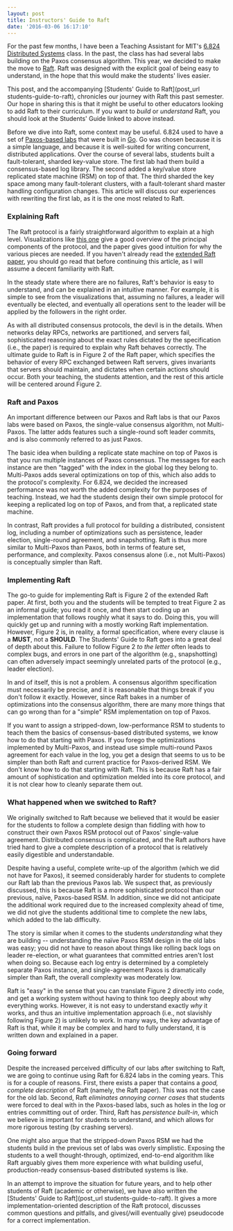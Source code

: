 ```yaml
---
layout: post
title: Instructors' Guide to Raft
date: '2016-03-06 16:17:10'
---
```


For the past few months, I have been a Teaching Assistant for MIT's
[6.824 Distributed Systems](https://pdos.csail.mit.edu/6.824/) class.
In the past, the class has had several labs building on the Paxos
consensus algorithm. This year, we decided to make the move to
[Raft](https://raft.github.io/). Raft was designed with the explicit
goal of being easy to understand, in the hope that this would make the
students' lives easier.

This post, and the accompanying [Students' Guide to Raft](post_url
students-guide-to-raft), chronicles our journey with Raft this past
semester. Our hope in sharing this is that it might be useful to other
educators looking to add Raft to their curriculum. If you want to
*build* or *understand* Raft, you should look at the Students' Guide
linked to above instead.

Before we dive into Raft, some context may be useful. 6.824 used to have
a set of [Paxos-based
labs](http://nil.csail.mit.edu/6.824/2015/labs/lab-3.html) that were
built in [Go](https://golang.org/). Go was chosen because it is a simple
language, and because it is well-suited for writing concurrent,
distributed applications. Over the course of several labs, students
built a fault-tolerant, sharded key-value store. The first lab had them
build a consensus-based log library. The second added a key/value store
replicated state machine (RSM) on top of that. The third sharded the key
space among many fault-tolerant clusters, with a fault-tolerant shard
master handling configuration changes. This article will discuss our
experiences with rewriting the first lab, as it is the one most related
to Raft.

### Explaining Raft

The Raft protocol is a fairly straightforward algorithm to explain at a
high level. Visualizations like [this
one](http://thesecretlivesofdata.com/raft/) give a good overview of the
principal components of the protocol, and the paper gives good intuition
for why the various pieces are needed. If you haven't already read the
[extended Raft paper](http://ramcloud.stanford.edu/raft.pdf), you should
go read that before continuing this article, as I will assume a decent
familiarity with Raft.

In the steady state where there are no failures, Raft's behavior is easy
to understand, and can be explained in an intuitive manner. For example,
it is simple to see from the visualizations that, assuming no failures,
a leader will eventually be elected, and eventually all operations sent
to the leader will be applied by the followers in the right order.

As with all distributed consensus protocols, the devil is in the
details. When networks delay RPCs, networks are partitioned, and servers
fail, sophisticated reasoning about the exact rules dictated by the
specification (i.e., the paper) is required to explain why Raft behaves
correctly. The ultimate guide to Raft is in Figure 2 of the Raft paper,
which specifies the behavior of every RPC exchanged between Raft
servers, gives invariants that servers should maintain, and dictates
when certain actions should occur. Both your teaching, the students
attention, and the rest of this article will be centered around Figure
2.

### Raft and Paxos

An important difference between our Paxos and Raft labs is that our
Paxos labs were based on Paxos, the single-value consensus algorithm,
not Multi-Paxos. The latter adds features such a single-round soft leader
commits, and is also commonly referred to as just Paxos.

The basic idea when building a replicate state machine on top of Paxos
is that you run multiple instances of Paxos consensus. The messages for
each instance are then "tagged" with the index in the global log they
belong to. Multi-Paxos adds several optimizations on top of this, which
also adds to the protocol's complexity. For 6.824, we decided the
increased performance was not worth the added complexity for the
purposes of teaching. Instead, we had the students design their own
simple protocol for keeping a replicated log on top of Paxos, and from
that, a replicated state machine.

In contrast, Raft provides a full protocol for building a distributed,
consistent log, including a number of optimizations such as persistence,
leader election, single-round agreement, and snapshotting.  Raft is thus
more similar to Multi-Paxos than Paxos, both in terms of feature set,
performance, and complexity. Paxos consensus alone (i.e., not
Multi-Paxos) is conceptually simpler than Raft.

### Implementing Raft

The go-to guide for implementing Raft is Figure 2 of the extended Raft
paper. At first, both you and the students will be tempted to treat
Figure 2 as an informal guide; you read it once, and then start coding
up an implementation that follows roughly what it says to do. Doing
this, you will quickly get up and running with a mostly working Raft
implementation. However, Figure 2 is, in reality, a formal
specification, where every clause is a **MUST**, not a **SHOULD**. The
Students' Guide to Raft goes into a great deal of depth about this.
Failure to follow Figure 2 *to the letter* often leads to complex bugs,
and errors in one part of the algorithm (e.g., snapshotting) can often
adversely impact seemingly unrelated parts of the protocol (e.g., leader
election).

In and of itself, this is not a problem. A consensus algorithm
specification must necessarily be precise, and it is reasonable that
things break if you don't follow it exactly. However, since Raft bakes
in a number of optimizations into the consensus algorithm, there are
many more things that can go wrong than for a "simple" RSM
implementation on top of Paxos.

If you want to assign a stripped-down, low-performance RSM to students
to teach them the basics of consensus-based distributed systems, we know
how to do that starting with Paxos. If you forego the optimizations
implemented by Multi-Paxos, and instead use simple multi-round Paxos
agreement for each value in the log, you get a design that seems to us
to be simpler than both Raft and current practice for Paxos-derived RSM.
We don't know how to do that starting with Raft. This is because Raft
has a fair amount of sophistication and optimization melded into its
core protocol, and it is not clear how to cleanly separate them out.

### What happened when we switched to Raft?

We originally switched to Raft because we believed that it would be
easier for the students to follow a complete design than fiddling with
how to construct their own Paxos RSM protocol out of Paxos' single-value
agreement. Distributed consensus is complicated, and the Raft authors
have tried hard to give a complete description of a protocol that is
relatively easily digestible and understandable.

Despite having a useful, complete write-up of the algorithm (which we
did not have for Paxos), it seemed considerably harder for students to
complete our Raft lab than the previous Paxos lab. We suspect that, as
previously discussed, this is because Raft is a more sophisticated
protocol than our previous, naïve, Paxos-based RSM. In addition, since
we did not anticipate the additional work required due to the increased
complexity ahead of time, we did not give the students additional time
to complete the new labs, which added to the lab difficulty.

The story is similar when it comes to the students *understanding* what
they are building -- understanding the naïve Paxos RSM design in the old
labs was easy; you did not have to reason about things like rolling back
logs on leader re-election, or what guarantees that committed entries
aren't lost when doing so. Because each log entry is determined by a
completely separate Paxos instance, and single-agreement Paxos is
dramatically simpler than Raft, the overall complexity was moderately
low.

Raft is "easy" in the sense that you can translate Figure 2 directly
into code, and get a working system without having to think too deeply
about why everything works. However, it is not easy to understand
exactly *why* it works, and thus an intuitive implementation approach
(i.e., not slavishly following Figure 2) is unlikely to work. In many
ways, the key advantage of Raft is that, while it may be complex and
hard to fully understand, it is written down and explained in a paper.

### Going forward

Despite the increased perceived difficulty of our labs after switching
to Raft, we are going to continue using Raft for 6.824 labs in the
coming years. This is for a couple of reasons. First, there exists a
paper that contains a *good, complete description* of Raft (namely, the
Raft paper). This was not the case for the old lab. Second, Raft
*eliminates annoying corner cases* that students were forced to deal
with in the Paxos-based labs, such as holes in the log or entries
committing out of order. Third, Raft has *persistence built-in*, which
we believe is important for students to understand, and which allows for
more rigorous testing (by crashing servers).

One might also argue that the stripped-down Paxos RSM we had the
students build in the previous set of labs was overly simplistic.
Exposing the students to a well thought-through, optimized, end-to-end
algorithm like Raft arguably gives them more experience with what
building useful, production-ready consensus-based distributed systems is
like.

In an attempt to improve the situation for future years, and to help
other students of Raft (academic or otherwise), we have also written the
[Students' Guide to Raft](post_url students-guide-to-raft). It
gives a more implementation-oriented description of the Raft protocol,
discusses common questions and pitfalls, and gives(/will eventually
give) pseudocode for a correct implementation.
